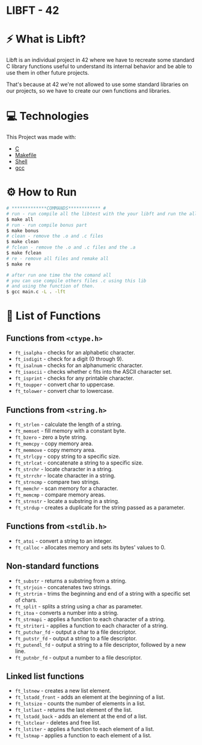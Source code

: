 # LIBFT - 42

# ⚡ What is Libft?

Libft is an individual project in 42 where we have to recreate some standard C library functions useful to understand its internal behavior and be able to use them in other future projects.

That's because at 42 we're not allowed to use some standard libraries on our projects, so we have to create our own functions and libraries.


# :computer: Technologies

This Project was made with:

* [C](https://devdocs.io/)
* [Makefile](https://www.gnu.org/software/make/manual/make.html)
* [Shell](https://unixguide.readthedocs.io/en/latest/unixcheatsheet/)
* [gcc](https://terminaldeinformacao.com/2015/10/08/como-instalar-e-configurar-o-gcc-no-windows-mingw/)

# ⚙️ How to Run
```bash
# *************COMMANDS************ #
# run - run compile all the libtest with the your libft and run the all tests
$ make all
# run - run compile bonus part
$ make bonus
# clean - remove the .o and .c files 
$ make clean
# fclean - remove the .o and .c files and the .a
$ make fclean
# re - remove all files and remake all
$ make re

# after run one time the the comand all 
# you can use compile others files .c using this lib 
# and using the function of then.
$ gcc main.c -L . -lft

```

# 📝 List of Functions

## Functions from `<ctype.h>`

- `ft_isalpha` - checks for an alphabetic character.
- `ft_isdigit`	- check for a digit (0 through 9).
- `ft_isalnum`	- checks for an alphanumeric character.
- `ft_isascii`	- checks whether c fits into the ASCII character set.
- `ft_isprint`	- checks for any printable character.
- `ft_toupper`	- convert char to uppercase.
- `ft_tolower`	- convert char to lowercase.

## Functions from `<string.h>`

- `ft_strlen`	- calculate the length of a string.
- `ft_memset`	- fill memory with a constant byte.
- `ft_bzero`	- zero a byte string.
- `ft_memcpy`	- copy memory area.
- `ft_memmove`	- copy memory area.
- `ft_strlcpy`	- copy string to a specific size.
- `ft_strlcat`	- concatenate a string to a specific size.
- `ft_strchr`	- locate character in a string.
- `ft_strrchr`	- locate character in a string.
- `ft_strncmp`	- compare two strings.
- `ft_memchr`	- scan memory for a character.
- `ft_memcmp`	- compare memory areas.
- `ft_strnstr`	- locate a substring in a string.
- `ft_strdup`	- creates a duplicate for the string passed as a parameter.

## Functions from `<stdlib.h>`
- `ft_atoi`	- convert a string to an integer.
- `ft_calloc`	- allocates memory and sets its bytes' values to 0.

## Non-standard functions
- `ft_substr`	- returns a substring from a string.
- `ft_strjoin`	- concatenates two strings.
- `ft_strtrim`	- trims the beginning and end of a string with a specific set of chars.
- `ft_split`	- splits a string using a char as parameter.
- `ft_itoa`	- converts a number into a string.
- `ft_strmapi`	- applies a function to each character of a string.
- `ft_striteri`	- applies a function to each character of a string.
- `ft_putchar_fd`	- output a char to a file descriptor.
- `ft_putstr_fd`	- output a string to a file descriptor.
- `ft_putendl_fd`	- output a string to a file descriptor, followed by a new line.
- `ft_putnbr_fd`	- output a number to a file descriptor.

## Linked list functions

- `ft_lstnew`	- creates a new list element.
- `ft_lstadd_front`	- adds an element at the beginning of a list.
- `ft_lstsize`	- counts the number of elements in a list.
- `ft_lstlast`	- returns the last element of the list.
- `ft_lstadd_back`	- adds an element at the end of a list.
- `ft_lstclear`	- deletes and free list.
- `ft_lstiter`	- applies a function to each element of a list.
- `ft_lstmap`	- applies a function to each element of a list.
